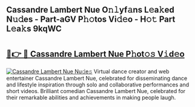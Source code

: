 ## Cassandre Lambert Nue O𝚗𝚕yf𝚊ns L𝚎a𝚔ed N𝚞𝚍es - Part-aGV P𝚑𝚘tos Vi𝚍𝚎o - H𝚘𝚝 Part L𝚎a𝚔s 9kqWC

# <h2><a href="http://kf1negv.oniu.top/?m=Cassandre+Lambert+Nue">🔗👉 🔴 Cassandre Lambert Nue P𝚑ot𝚘𝚜 V𝚒d𝚎o</a></h2>

[![Cassandre Lambert Nue Nu𝚍e𝚜](https://i.imgur.com/0qMVB7G.gif)](http://kf1negv.oniu.top/?m=Cassandre+Lambert+Nue)
Virtual dance creator and web entertainer Cassandre Lambert Nue, celebrated for disseminating dance and lifestyle inspiration through solo and collaborative performances and short videos. Brilliant comedian Cassandre Lambert Nue, celebrated for their remarkable abilities and achievements in making people laugh.  
